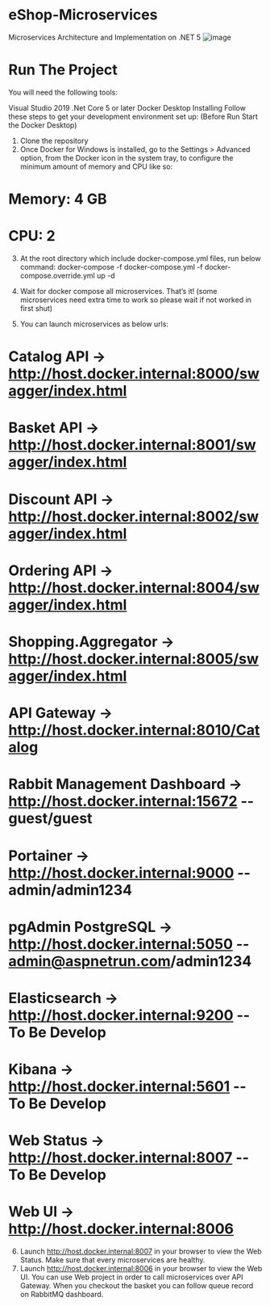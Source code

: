 # eShop-Microservices 
Microservices Architecture and Implementation on .NET 5
![image](https://user-images.githubusercontent.com/39750674/144705542-da806176-2ba9-422c-b8ea-a106918cb97c.png)
# Run The Project
You will need the following tools:

Visual Studio 2019
.Net Core 5 or later
Docker Desktop
Installing
Follow these steps to get your development environment set up: (Before Run Start the Docker Desktop)

1. Clone the repository
2. Once Docker for Windows is installed, go to the Settings > Advanced option, from the Docker icon in the system tray, to configure the minimum amount of memory and CPU like so:
# Memory: 4 GB
# CPU: 2
3. At the root directory which include docker-compose.yml files, run below command:
docker-compose -f docker-compose.yml -f docker-compose.override.yml up -d

4. Wait for docker compose all microservices. That’s it! (some microservices need extra time to work so please wait if not worked in first shut)

5. You can launch microservices as below urls:

# Catalog API -> http://host.docker.internal:8000/swagger/index.html

# Basket API -> http://host.docker.internal:8001/swagger/index.html

# Discount API -> http://host.docker.internal:8002/swagger/index.html

# Ordering API -> http://host.docker.internal:8004/swagger/index.html

# Shopping.Aggregator -> http://host.docker.internal:8005/swagger/index.html

# API Gateway -> http://host.docker.internal:8010/Catalog

# Rabbit Management Dashboard -> http://host.docker.internal:15672 -- guest/guest

# Portainer -> http://host.docker.internal:9000 -- admin/admin1234

# pgAdmin PostgreSQL -> http://host.docker.internal:5050 -- admin@aspnetrun.com/admin1234

# Elasticsearch -> http://host.docker.internal:9200 -- To Be Develop

# Kibana -> http://host.docker.internal:5601 -- To Be Develop

# Web Status -> http://host.docker.internal:8007 -- To Be Develop

# Web UI -> http://host.docker.internal:8006

6. Launch http://host.docker.internal:8007 in your browser to view the Web Status. Make sure that every microservices are healthy.
7. Launch http://host.docker.internal:8006 in your browser to view the Web UI. You can use Web project in order to call microservices over API Gateway. When you checkout the basket you can follow queue record on RabbitMQ dashboard.
